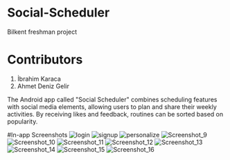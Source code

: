 # Social-Scheduler
Bilkent freshman project

# Contributors
1. İbrahim Karaca
2. Ahmet Deniz Gelir

The Android app called "Social Scheduler" combines scheduling features with social media elements, allowing users to plan and share their weekly activities. By receiving likes and feedback, routines can be sorted based on popularity.

#In-app Screenshots
![login](https://github.com/cartoonRunner/Social-Scheduler/assets/114016405/b899abdd-6d57-4f24-b8f3-76e9383c0ae1)
![signup](https://github.com/cartoonRunner/Social-Scheduler/assets/114016405/666494ad-c3e1-491e-80bd-75de6eebcc10)
![personalize](https://github.com/cartoonRunner/Social-Scheduler/assets/114016405/f171fc5b-9e35-4cbc-9dab-99abccbe4715)
![Screenshot_9](https://github.com/cartoonRunner/Social-Scheduler/assets/114016405/2d448406-3559-4149-9c67-72822dcbe666)
![Screenshot_10](https://github.com/cartoonRunner/Social-Scheduler/assets/114016405/e99b6adf-f7c6-456b-bfc0-79843be9714b)
![Screenshot_11](https://github.com/cartoonRunner/Social-Scheduler/assets/114016405/8dd87e5c-f109-412d-b215-7a94ad9d4031)
![Screenshot_12](https://github.com/cartoonRunner/Social-Scheduler/assets/114016405/70668d7d-3116-4bac-9d90-b52c14d197f3)
![Screenshot_13](https://github.com/cartoonRunner/Social-Scheduler/assets/114016405/a34462d5-ad30-44d1-ae28-430779beafd8)
![Screenshot_14](https://github.com/cartoonRunner/Social-Scheduler/assets/114016405/f289b6cd-4e75-429c-948a-4bf950648977)
![Screenshot_15](https://github.com/cartoonRunner/Social-Scheduler/assets/114016405/e14a671f-7ae2-429b-a0ab-244918f56c1e)
![Screenshot_16](https://github.com/cartoonRunner/Social-Scheduler/assets/114016405/b092b88d-8c2a-4fe9-a430-6f14d2a711d1)
